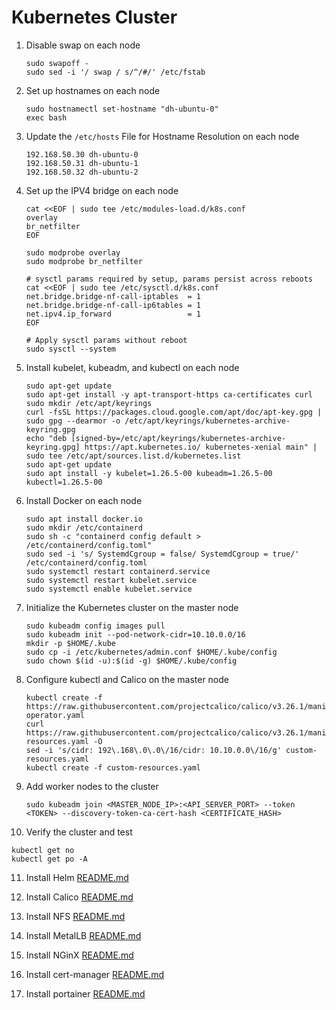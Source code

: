 # Kubernetes Cluster

1. Disable swap on each node
   ```shell
   sudo swapoff -
   sudo sed -i '/ swap / s/^/#/' /etc/fstab
   ```
   
2. Set up hostnames on each node
   ```shell
   sudo hostnamectl set-hostname "dh-ubuntu-0"
   exec bash
   ```

3. Update the `/etc/hosts` File for Hostname Resolution on each node
   ```shell
   192.168.50.30 dh-ubuntu-0
   192.168.50.31 dh-ubuntu-1
   192.168.50.32 dh-ubuntu-2
   ```
4. Set up the IPV4 bridge on each node
   ```shell
   cat <<EOF | sudo tee /etc/modules-load.d/k8s.conf
   overlay
   br_netfilter
   EOF
   
   sudo modprobe overlay
   sudo modprobe br_netfilter
   
   # sysctl params required by setup, params persist across reboots
   cat <<EOF | sudo tee /etc/sysctl.d/k8s.conf
   net.bridge.bridge-nf-call-iptables  = 1
   net.bridge.bridge-nf-call-ip6tables = 1
   net.ipv4.ip_forward                 = 1
   EOF
   
   # Apply sysctl params without reboot
   sudo sysctl --system
   ```
   
5. Install kubelet, kubeadm, and kubectl on each node
   ```shell
   sudo apt-get update
   sudo apt-get install -y apt-transport-https ca-certificates curl
   sudo mkdir /etc/apt/keyrings
   curl -fsSL https://packages.cloud.google.com/apt/doc/apt-key.gpg | sudo gpg --dearmor -o /etc/apt/keyrings/kubernetes-archive-keyring.gpg
   echo "deb [signed-by=/etc/apt/keyrings/kubernetes-archive-keyring.gpg] https://apt.kubernetes.io/ kubernetes-xenial main" | sudo tee /etc/apt/sources.list.d/kubernetes.list
   sudo apt-get update
   sudo apt install -y kubelet=1.26.5-00 kubeadm=1.26.5-00 kubectl=1.26.5-00
   ```

6. Install Docker on each node
   ```shell
   sudo apt install docker.io
   sudo mkdir /etc/containerd
   sudo sh -c "containerd config default > /etc/containerd/config.toml"
   sudo sed -i 's/ SystemdCgroup = false/ SystemdCgroup = true/' /etc/containerd/config.toml
   sudo systemctl restart containerd.service
   sudo systemctl restart kubelet.service
   sudo systemctl enable kubelet.service
   ```

7. Initialize the Kubernetes cluster on the master node
   ```shell
   sudo kubeadm config images pull
   sudo kubeadm init --pod-network-cidr=10.10.0.0/16
   mkdir -p $HOME/.kube
   sudo cp -i /etc/kubernetes/admin.conf $HOME/.kube/config
   sudo chown $(id -u):$(id -g) $HOME/.kube/config
   ```

8. Configure kubectl and Calico on the master node
   ```shell
   kubectl create -f https://raw.githubusercontent.com/projectcalico/calico/v3.26.1/manifests/tigera-operator.yaml
   curl https://raw.githubusercontent.com/projectcalico/calico/v3.26.1/manifests/custom-resources.yaml -O
   sed -i 's/cidr: 192\.168\.0\.0\/16/cidr: 10.10.0.0\/16/g' custom-resources.yaml
   kubectl create -f custom-resources.yaml
   ```

9. Add worker nodes to the cluster
   ```shell
   sudo kubeadm join <MASTER_NODE_IP>:<API_SERVER_PORT> --token <TOKEN> --discovery-token-ca-cert-hash <CERTIFICATE_HASH>
   ```
   
10. Verify the cluster and test
   ```shell
   kubectl get no
   kubectl get po -A
   ```

11. Install Helm [README.md](./helm/README.md)

12. Install Calico [README.md](./calico/README.md)

13. Install NFS [README.md](./nfs/README.md)

14. Install MetalLB [README.md](./metallb/README.md)

15. Install NGinX [README.md](./nginx/README.md)

16. Install cert-manager [README.md](./cert-manager/README.md)

17. Install portainer [README.md](./portainer/README.md)




